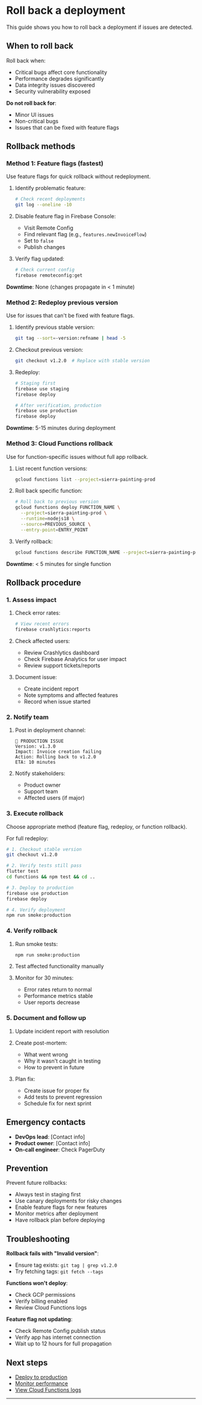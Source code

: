 # Roll back a deployment

This guide shows you how to roll back a deployment if issues are detected.

## When to roll back

Roll back when:

- Critical bugs affect core functionality
- Performance degrades significantly
- Data integrity issues discovered
- Security vulnerability exposed

**Do not roll back for**:

- Minor UI issues
- Non-critical bugs
- Issues that can be fixed with feature flags

## Rollback methods

### Method 1: Feature flags (fastest)

Use feature flags for quick rollback without redeployment.

1. Identify problematic feature:

   ```bash
   # Check recent deployments
   git log --oneline -10
   ```

2. Disable feature flag in Firebase Console:

   - Visit Remote Config
   - Find relevant flag (e.g., `features.newInvoiceFlow`)
   - Set to `false`
   - Publish changes

3. Verify flag updated:

   ```bash
   # Check current config
   firebase remoteconfig:get
   ```

**Downtime**: None (changes propagate in < 1 minute)

### Method 2: Redeploy previous version

Use for issues that can't be fixed with feature flags.

1. Identify previous stable version:

   ```bash
   git tag --sort=-version:refname | head -5
   ```

2. Checkout previous version:

   ```bash
   git checkout v1.2.0  # Replace with stable version
   ```

3. Redeploy:

   ```bash
   # Staging first
   firebase use staging
   firebase deploy

   # After verification, production
   firebase use production
   firebase deploy
   ```

**Downtime**: 5-15 minutes during deployment

### Method 3: Cloud Functions rollback

Use for function-specific issues without full app rollback.

1. List recent function versions:

   ```bash
   gcloud functions list --project=sierra-painting-prod
   ```

2. Roll back specific function:

   ```bash
   # Roll back to previous version
   gcloud functions deploy FUNCTION_NAME \
     --project=sierra-painting-prod \
     --runtime=nodejs18 \
     --source=PREVIOUS_SOURCE \
     --entry-point=ENTRY_POINT
   ```

3. Verify rollback:

   ```bash
   gcloud functions describe FUNCTION_NAME --project=sierra-painting-prod
   ```

**Downtime**: < 5 minutes for single function

## Rollback procedure

### 1. Assess impact

1. Check error rates:

   ```bash
   # View recent errors
   firebase crashlytics:reports
   ```

2. Check affected users:

   - Review Crashlytics dashboard
   - Check Firebase Analytics for user impact
   - Review support tickets/reports

3. Document issue:

   - Create incident report
   - Note symptoms and affected features
   - Record when issue started

### 2. Notify team

1. Post in deployment channel:

   ```
   🚨 PRODUCTION ISSUE
   Version: v1.3.0
   Impact: Invoice creation failing
   Action: Rolling back to v1.2.0
   ETA: 10 minutes
   ```

2. Notify stakeholders:

   - Product owner
   - Support team
   - Affected users (if major)

### 3. Execute rollback

Choose appropriate method (feature flag, redeploy, or function rollback).

For full redeploy:

```bash
# 1. Checkout stable version
git checkout v1.2.0

# 2. Verify tests still pass
flutter test
cd functions && npm test && cd ..

# 3. Deploy to production
firebase use production
firebase deploy

# 4. Verify deployment
npm run smoke:production
```

### 4. Verify rollback

1. Run smoke tests:

   ```bash
   npm run smoke:production
   ```

2. Test affected functionality manually

3. Monitor for 30 minutes:

   - Error rates return to normal
   - Performance metrics stable
   - User reports decrease

### 5. Document and follow up

1. Update incident report with resolution

2. Create post-mortem:

   - What went wrong
   - Why it wasn't caught in testing
   - How to prevent in future

3. Plan fix:

   - Create issue for proper fix
   - Add tests to prevent regression
   - Schedule fix for next sprint

## Emergency contacts

- **DevOps lead**: [Contact info]
- **Product owner**: [Contact info]
- **On-call engineer**: Check PagerDuty

## Prevention

Prevent future rollbacks:

- Always test in staging first
- Use canary deployments for risky changes
- Enable feature flags for new features
- Monitor metrics after deployment
- Have rollback plan before deploying

## Troubleshooting

**Rollback fails with "Invalid version"**:

- Ensure tag exists: `git tag | grep v1.2.0`
- Try fetching tags: `git fetch --tags`

**Functions won't deploy**:

- Check GCP permissions
- Verify billing enabled
- Review Cloud Functions logs

**Feature flag not updating**:

- Check Remote Config publish status
- Verify app has internet connection
- Wait up to 12 hours for full propagation

## Next steps

- [Deploy to production](deploy-production.md)
- [Monitor performance](check-performance.md)
- [View Cloud Functions logs](view-function-logs.md)

---